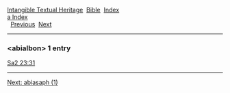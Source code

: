 [Intangible Textual Heritage](../../index)  [Bible](../index) 
[Index](index)   
[a Index](_a_)  
  [Previous](c00033)  [Next](c00035) 

------------------------------------------------------------------------

### &lt;abialbon&gt; 1 entry

[Sa2 23:31](../kjv/sa2023.htm#031)  

------------------------------------------------------------------------

[Next: abiasaph (1)](c00035)
